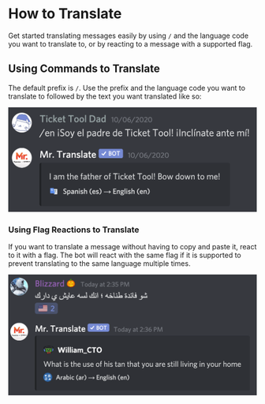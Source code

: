 # How to Translate

Get started translating messages easily by using `/` and the language code you want to translate to, or by reacting to a message with a supported flag.

## Using Commands to Translate

The default prefix is `/`. Use the prefix and the language code you want to translate to followed by the text you want translated like so:

![Translating Spanish to English using the command](.gitbook/assets/image.png)

### Using Flag Reactions to Translate

If you want to translate a message without having to copy and paste it, react to it with a flag. The bot will react with the same flag if it is supported to prevent translating to the same language multiple times. 

![Translating Arabic to English using flag reactions.](.gitbook/assets/screen-shot-2020-10-10-at-2.36.13-pm.png)

